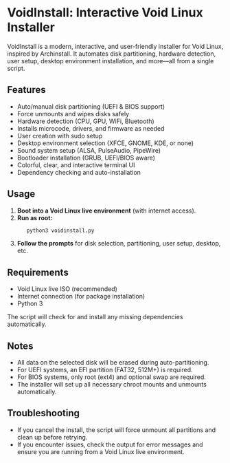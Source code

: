 # VoidInstall: Interactive Void Linux Installer

VoidInstall is a modern, interactive, and user-friendly installer for Void Linux, inspired by Archinstall. It automates disk partitioning, hardware detection, user setup, desktop environment installation, and more—all from a single script.

## Features
- Auto/manual disk partitioning (UEFI & BIOS support)
- Force unmounts and wipes disks safely
- Hardware detection (CPU, GPU, WiFi, Bluetooth)
- Installs microcode, drivers, and firmware as needed
- User creation with sudo setup
- Desktop environment selection (XFCE, GNOME, KDE, or none)
- Sound system setup (ALSA, PulseAudio, PipeWire)
- Bootloader installation (GRUB, UEFI/BIOS aware)
- Colorful, clear, and interactive terminal UI
- Dependency checking and auto-installation

## Usage
1. **Boot into a Void Linux live environment** (with internet access).
2. **Run as root:**
   ```bash
      python3 voidinstall.py
   ```
3. **Follow the prompts** for disk selection, partitioning, user setup, desktop, etc.

## Requirements
- Void Linux live ISO (recommended)
- Internet connection (for package installation)
- Python 3

The script will check for and install any missing dependencies automatically.

## Notes
- All data on the selected disk will be erased during auto-partitioning.
- For UEFI systems, an EFI partition (FAT32, 512M+) is required.
- For BIOS systems, only root (ext4) and optional swap are required.
- The installer will set up all necessary chroot mounts and unmounts automatically.

## Troubleshooting
- If you cancel the install, the script will force unmount all partitions and clean up before retrying.
- If you encounter issues, check the output for error messages and ensure you are running from a Void Linux live environment.

